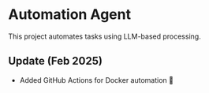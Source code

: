 # Automation Agent

This project automates tasks using LLM-based processing.

## Update (Feb 2025)
- Added GitHub Actions for Docker automation 🚀
